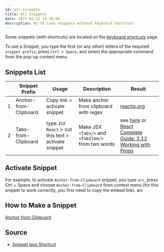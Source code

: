 ```yaml
---
id: all-snippets
title: All Snippets
date: 2021-02-22 14:20:04
description: My VS Code snippets without keyboard shortcuts
---
```


Some snippets (with shortcuts) are located on the [keyboard shortcuts](../user-keyboard-shortcuts) page.

To use a Snippet, you type the first (or any other) letters of the required `snippet prefix`, press `Ctrl + Space`, and select the appropriate command from the pop-up context menu.

## Snippets List

|   |Snippet Prefix|Usage|Description|Result|
| - | ------------ | --- | --------- | ---- |
| 1 | Anchor-from-Clipboard | Copy link > activate snippet | Make anchor from clipboard with regex | <a href='https://reactjs.org/docs/rendering-elements.html#updating-the-rendered-element' class='external'>reactjs.org</a> |
| 2 | Tabs-from-Clipboard | type `JSX React`  > cut this text > activate snippet |  Make JSX `<Tabs/>` and `<TabItem/>` from two words | see [here](../../courses/react-complete-guide/3-base-feature-syntax/6-0-jsx) or [React Complete Guide: 3.12 Working with Props](../../courses/react-complete-guide/3-base-feature-syntax/12-working-with-props) |

## Activate Snippet

For example, to activate `Anchor-from-Clipboard` snippet, you type `arc`, press Ctrl + Space and choose `Anchor-from-Clipboard` from context menu (for this snippet to work correctly, you first need to copy the embed link).
arc

## How to Make a Snippet

[Anchor from Clipboard](anchor-from-clipboard)

## Source

- [Snippet plus Shortcut](snippet-plus-shortcut)
